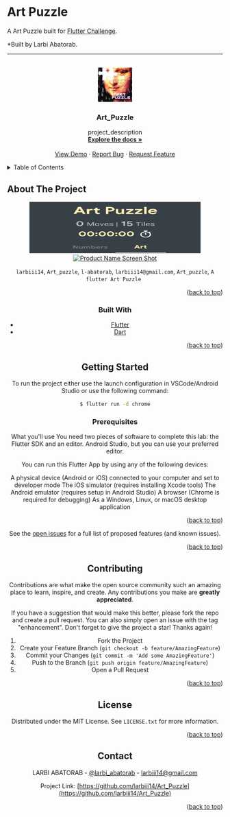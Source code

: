 <div id="top"></div>

# Art Puzzle

A Art Puzzle built for [Flutter Challenge](https://flutterhack.devpost.com/).

*Built by Larbi Abatorab.


---


<!-- PROJECT LOGO -->
<br />
<div align="center">
  <a href="https://github.com/larbiii14/Art_Puzzle">
    <img src="assets/images/art_puzzle_logo.png" alt="Logo" width="80" height="80">
  </a>

<h3 align="center">Art_Puzzle</h3>

  <p align="center">
    project_description
    <br />
    <a href="https://github.com/larbiii14/Art_Puzzle"><strong>Explore the docs »</strong></a>
    <br />
    <br />
    <a href="https://github.com/larbiii14/Art_Puzzle">View Demo</a>
    ·
    <a href="https://github.com/larbiii14/Art_Puzzle/issues">Report Bug</a>
    ·
    <a href="https://github.com/larbiii14/Art_Puzzle/issues">Request Feature</a>
  </p>
</div>



<!-- TABLE OF CONTENTS -->
<details>
  <summary>Table of Contents</summary>
  <ol>
    <li>
      <a href="#about-the-project">About The Project</a>
      <ul>
        <li><a href="#built-with">Built With</a></li>
      </ul>
    </li>
    <li>
      <a href="#getting-started">Getting Started</a>
      <ul>
        <li><a href="#prerequisites">Prerequisites</a></li>
        <li><a href="#installation">Installation</a></li>
      </ul>
    </li>
    <li><a href="#usage">Usage</a></li>
    <li><a href="#roadmap">Roadmap</a></li>
    <li><a href="#contributing">Contributing</a></li>
    <li><a href="#license">License</a></li>
    <li><a href="#contact">Contact</a></li>
    <li><a href="#acknowledgments">Acknowledgments</a></li>
  </ol>
</details>



<!-- ABOUT THE PROJECT -->
## About The Project
<div align="center">
  <a href="https://github.com/larbiii14/Art_Puzzle">
    <img src="assets/images/art_puzzle_header.png" alt="Logo" width="400" height="120>
  </a>
 <br />
  
[![Product Name Screen Shot][product-screenshot]](https://art-puzzle-1157.web.app/)

 `larbiii14`, `Art_puzzle`, `l-abatorab`, `larbiii14@gmail.com`, `Art_puzzle`, `A flutter Art Puzzle `

<p align="right">(<a href="#top">back to top</a>)</p>



### Built With

* [Flutter](https://flutter.dev/)
* [Dart](https://dart.dev/)


<p align="right">(<a href="#top">back to top</a>)</p>



<!-- GETTING STARTED -->
## Getting Started

To run the project either use the launch configuration in VSCode/Android Studio or use the following command:

```sh
$ flutter run -d chrome
```

### Prerequisites

What you'll use
You need two pieces of software to complete this lab: the Flutter SDK and an editor.  Android Studio, but you can use your preferred editor.

You can run this Flutter App by using any of the following devices:

A physical device (Android or iOS) connected to your computer and set to developer mode
The iOS simulator (requires installing Xcode tools)
The Android emulator (requires setup in Android Studio)
A browser (Chrome is required for debugging)
As a Windows, Linux, or macOS desktop application


<p align="right">(<a href="#top">back to top</a>)</p>




See the [open issues](https://github.com/larbiii14/Art_Puzzle/issues) for a full list of proposed features (and known issues).

<p align="right">(<a href="#top">back to top</a>)</p>



<!-- CONTRIBUTING -->
## Contributing

Contributions are what make the open source community such an amazing place to learn, inspire, and create. Any contributions you make are **greatly appreciated**.

If you have a suggestion that would make this better, please fork the repo and create a pull request. You can also simply open an issue with the tag "enhancement".
Don't forget to give the project a star! Thanks again!

1. Fork the Project
2. Create your Feature Branch (`git checkout -b feature/AmazingFeature`)
3. Commit your Changes (`git commit -m 'Add some AmazingFeature'`)
4. Push to the Branch (`git push origin feature/AmazingFeature`)
5. Open a Pull Request

<p align="right">(<a href="#top">back to top</a>)</p>



<!-- LICENSE -->
## License

Distributed under the MIT License. See `LICENSE.txt` for more information.

<p align="right">(<a href="#top">back to top</a>)</p>



<!-- CONTACT -->
## Contact

LARBI ABATORAB - [@larbi_abatorab](https://twitter.com/larbi_abatorab) - larbiii14@gmail.com

Project Link: [https://github.com/larbiii14/Art_Puzzle](https://github.com/larbiii14/Art_Puzzle)

<p align="right">(<a href="#top">back to top</a>)</p>



<!-- MARKDOWN LINKS & IMAGES -->

[contributors-shield]: https://img.shields.io/github/contributors/larbiii14/Art_Puzzle.svg?style=for-the-badge
[contributors-url]: https://github.com/larbiii14/Art_Puzzle/graphs/contributors
[forks-shield]: https://img.shields.io/github/forks/larbiii14/Art_Puzzle.svg?style=for-the-badge
[forks-url]: https://github.com/larbiii14/Art_Puzzle/network/members
[stars-shield]: https://img.shields.io/github/stars/larbiii14/Art_Puzzle.svg?style=for-the-badge
[stars-url]: https://github.com/larbiii14/Art_Puzzle/stargazers
[issues-shield]: https://img.shields.io/github/issues/larbiii14/Art_Puzzle.svg?style=for-the-badge
[issues-url]: https://github.com/larbiii14/Art_Puzzle/issues
[license-shield]: https://img.shields.io/github/license/larbiii14/Art_puzzle.svg?style=for-the-badge
[license-url]: https://github.com/larbiii14/Art_Puzzle/blob/master/LICENSE.txt
[linkedin-shield]: https://img.shields.io/badge/-LinkedIn-black.svg?style=for-the-badge&logo=linkedin&colorB=555
[linkedin-url]: https://linkedin.com/in/l-abatorab
[product-screenshot]: images/screenshot.png
